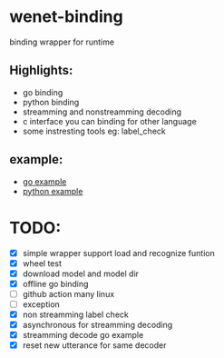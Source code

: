 # wenet-binding
binding wrapper for runtime

## Highlights:

* go binding
* python binding
* streamming and nonstreamming decoding
* c interface you can binding for other language
* some instresting tools eg: label_check

## example:
- [go example](go/README.md)
- [python example](python/README.md)

# TODO:
- [x] simple wrapper support load and recognize funtion
- [x] wheel test
- [x] download model and model dir
- [x] offline go binding
- [ ] github action many linux
- [ ] exception
- [x] non streamming label check
- [x] asynchronous for streamming decoding
- [x] streamming decode go example
- [x] reset new utterance for same decoder
